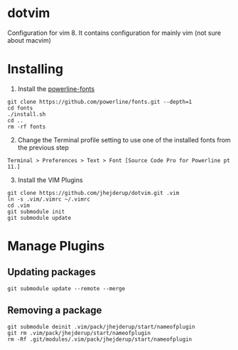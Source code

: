 # dotvim
Configuration for vim 8. It contains configuration for mainly vim (not sure about macvim)

# Installing

1. Install the [powerline-fonts](https://github.com/powerline/fonts)

```
git clone https://github.com/powerline/fonts.git --depth=1
cd fonts
./install.sh
cd ..
rm -rf fonts
```

2. Change the Terminal profile setting to use one of the installed fonts from the previous step
```
Terminal > Preferences > Text > Font [Source Code Pro for Powerline pt 11.]
```

3. Install the VIM Plugins

```
git clone https://github.com/jhejderup/dotvim.git .vim
ln -s .vim/.vimrc ~/.vimrc
cd .vim
git submodule init
git submodule update 
```

# Manage Plugins

## Updating packages

```
git submodule update --remote --merge
```

## Removing a package

```
git submodule deinit .vim/pack/jhejderup/start/nameofplugin
git rm .vim/pack/jhejderup/start/nameofplugin
rm -Rf .git/modules/.vim/pack/jhejderup/start/nameofplugin
```



